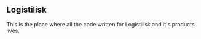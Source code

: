 ## Logistilisk


This is the place where all the code written for Logistilisk and it's products lives.


